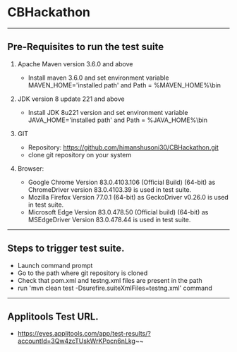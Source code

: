 # CBHackathon

---------------------------------------
Pre-Requisites to run the test suite
-------------------------------------------

   1. Apache Maven version 3.6.0 and above
		- Install maven 3.6.0 and set environment variable MAVEN_HOME='installed path' and Path = %MAVEN_HOME%\bin
	
   2. JDK version 8 update 221 and above
		- Install JDK 8u221 version and set environment variable JAVA_HOME='installed path' and Path = %JAVA_HOME%\bin
	
   3. GIT
   		- Repository: https://github.com/himanshusoni30/CBHackathon.git		
		- clone git repository on your system
		
   4. Browser:
		- Google Chrome Version 83.0.4103.106 (Official Build) (64-bit) as ChromeDriver version 83.0.4103.39 is used in test suite.
		- Mozilla Firefox Version 77.0.1 (64-bit) as GeckoDriver v0.26.0 is used in test suite.
		- Microsoft Edge Version 83.0.478.50 (Official build) (64-bit) as MSEdgeDriver Version 83.0.478.44 is used in test suite.

	
---------------------------------------
Steps to trigger test suite.
---------------------------------------
   - Launch command prompt
   - Go to the path where git repository is cloned
   - Check that pom.xml and testng.xml files are present in the path
   - run 'mvn clean test -Dsurefire.suiteXmlFiles=testng.xml' command

---------------------------------------
Applitools Test URL.
---------------------------------------
   - https://eyes.applitools.com/app/test-results/?accountId=3Qw4zcTUskWrKPocn6nLkg~~